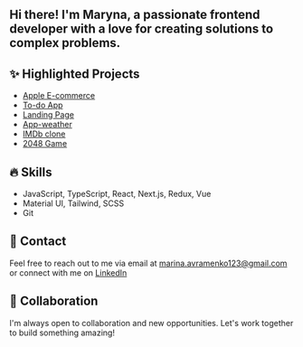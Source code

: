 ## Hi there! I'm Maryna, a passionate frontend developer with a love for creating solutions to complex problems.

## ✨ Highlighted Projects

- [Apple E-commerce](https://github.com/AvramenkoMarina/phone_catalog)
- [To-do App](https://github.com/AvramenkoMarina/todo_app)
- [Landing Page](https://github.com/AvramenkoMarina/Sushiman)
- [App-weather](https://github.com/AvramenkoMarina/app-weather)
- [IMDb clone](https://github.com/AvramenkoMarina/imdb-next)
- [2048 Game](https://github.com/AvramenkoMarina/2048_game)

## 🔥 Skills
- JavaScript, TypeScript, React, Next.js, Redux, Vue
- Material UI, Tailwind, SCSS  
- Git

## 💬 Contact
Feel free to reach out to me via email at marina.avramenko123@gmail.com or connect with me on [LinkedIn](https://www.linkedin.com/in/maryna-avramenko-a30296355/)

## 🤝 Collaboration
I'm always open to collaboration and new opportunities. Let's work together to build something amazing!

